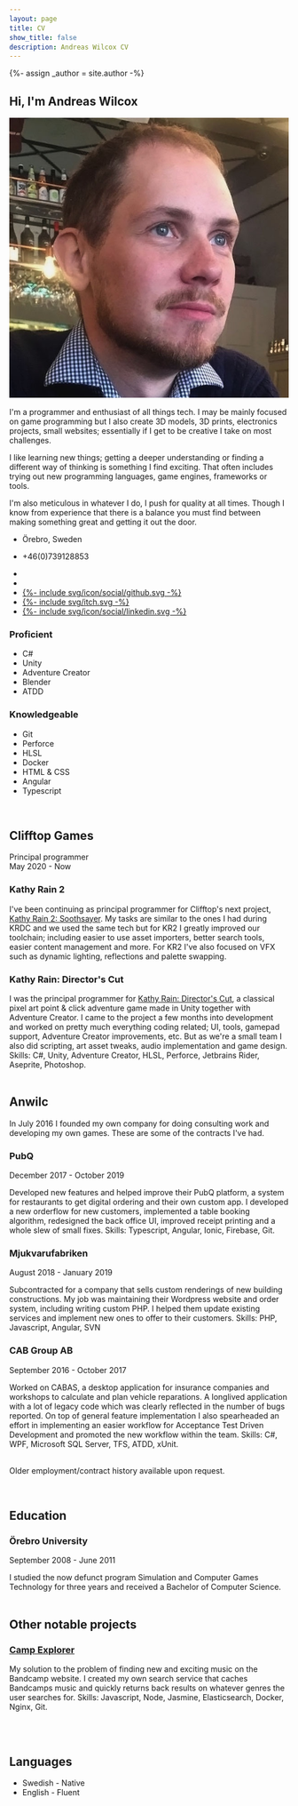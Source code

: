 ```yaml
---
layout: page
title: CV
show_title: false
description: Andreas Wilcox CV
---
```

{%- assign _author = site.author -%}

## Hi, I'm Andreas Wilcox
<div class="split">
  <div class="intro_text">
    <div class="photo_text">
      <img src="/images/cv/me.jpg">
      <p>I'm a programmer and enthusiast of all things tech. I may be mainly focused on game programming but I also create 3D models, 3D prints, electronics projects, small websites; essentially if I get to be creative I take on most challenges.</p>
    </div>
    <p>I like learning new things; getting a deeper understanding or finding a different way of thinking is something I find exciting. That often includes trying out new programming languages, game engines, frameworks or tools.</p>
    <p>I'm also meticulous in whatever I do, I push for quality at all times. Though I know from experience that there is a balance you must find between making something great and getting it out the door.</p>
    <div class="author-links">
      <ul class="menu menu--nowrap menu--inline contacts">
        <li class="author_link">
          <a class="button button--circle mail-button" itemprop="sameAs" href="https://www.google.com/maps/place/%C3%96rebro" target="_blank">
            <i class="fas fa-map-marker"></i>
          </a>
          <p>Örebro, Sweden</p>
        </li>
        <li class="author_link">
          <a class="button button--circle mail-button" itemprop="sameAs" href="tel:+46739128853" target="_blank">
            <i class="fas fa-phone"></i>
          </a>
          <p>+46(0)739128853</p>
        </li>
      </ul>
    </div>
    <div class="author-links">
      <ul class="menu menu--nowrap menu--inline links">
        <li class="author_link">
          <a class="button button--circle mail-button" itemprop="sameAs" href="https://anwilc.com" target="_blank">
            <i class="fas fa-globe"></i>
          </a>
        </li>
        <li class="author_link">
          <a class="button button--circle mail-button" itemprop="email" href="mailto:{{ _author.email }}" target="_blank">
            <i class="fas fa-envelope"></i>
          </a>
        </li>
        <li class="author_link">
          <a class="button button--circle mail-button" itemprop="sameAs" href="https://github.com/{{ _author.github }}" target="_blank">
            <div class="icon">{%- include svg/icon/social/github.svg -%}</div>
          </a>
        </li>
        <li class="author_link">
          <a class="button button--circle mail-button" itemprop="sameAs" href="https://{{ _author.itch }}.itch.io" target="_blank">
            <div class="icon">{%- include svg/itch.svg -%}</div>
          </a>
        </li>
        <li class="author_link">
          <a class="button button--circle mail-button" itemprop="sameAs" href="https://www.linkedin.com/in/{{ _author.linkedin }}" target="_blank">
            <div class="icon">{%- include svg/icon/social/linkedin.svg -%}</div>
          </a>
        </li>
        <!--<li class="author_link">
          <a class="button button--circle twitter-button" itemprop="sameAs" href="https://twitter.com/{{ _author.twitter }}" target="_blank">
            <div class="icon">{%- include svg/icon/social/twitter.svg -%}</div>
          </a>
        </li>-->
      </ul>
    </div>
  </div>
  <div class="skills">
    <div>
      <h3>Proficient</h3>
      <ul>
          <li>C#</li>
          <li>Unity</li>
          <li>Adventure Creator</li>
          <li>Blender</li>
          <li>ATDD</li>
      </ul>
    </div>
    <div>
      <h3>Knowledgeable</h3>
      <ul>
          <li>Git</li>
          <li>Perforce</li>
          <li>HLSL</li>
          <li>Docker</li>
          <li>HTML & CSS</li>
          <li>Angular</li>
          <li>Typescript</li>
      </ul>
    </div>
  </div>
</div>
<br />

## Clifftop Games
Principal programmer
<br />
May 2020 - Now
<br />

### Kathy Rain 2
I've been continuing as principal programmer for Clifftop's next project, [Kathy Rain 2: Soothsayer](https://store.steampowered.com/app/1466390/Kathy_Rain_2_Soothsayer/). My tasks are similar to the ones I had during KRDC and we used the same tech but for KR2 I greatly improved our toolchain; including easier to use asset importers, better search tools, easier content management and more. For KR2 I've also focused on VFX such as dynamic lighting, reflections and palette swapping.
<br />

### Kathy Rain: Director's Cut
I was the principal programmer for [Kathy Rain: Director's Cut](https://store.steampowered.com/app/1395030/Kathy_Rain_Directors_Cut/), a classical pixel art point & click adventure game made in Unity together with Adventure Creator. I came to the project a few months into development and worked on pretty much everything coding related; UI, tools, gamepad support, Adventure Creator improvements, etc. But as we're a small team I also did scripting, art asset tweaks, audio implementation and game design.
<br />
Skills: C#, Unity, Adventure Creator, HLSL, Perforce, Jetbrains Rider, Aseprite, Photoshop.
<br />
<br />

## Anwilc
In July 2016 I founded my own company for doing consulting work and developing my own games. These are some of the contracts I've had.
<br />

### PubQ
December 2017 - October 2019

Developed new features and helped improve their PubQ platform, a system for restaurants to get digital ordering and their own custom app. I developed a new orderflow for new customers, implemented a table booking algorithm, redesigned the back office UI, improved receipt printing and a whole slew of small fixes.
Skills: Typescript, Angular, Ionic, Firebase, Git.
<br />

### Mjukvarufabriken
August 2018 - January 2019

Subcontracted for a company that sells custom renderings of new building constructions. My job was maintaining their Wordpress website and order system, including writing custom PHP. I helped them update existing services and implement new ones to offer to their customers.
Skills: PHP, Javascript, Angular, SVN
<br />

### CAB Group AB
September 2016 - October 2017

Worked on CABAS, a desktop application for insurance companies and workshops to calculate and plan vehicle reparations. A longlived application with a lot of legacy code which was clearly reflected in the number of bugs reported. On top of general feature implementation I also spearheaded an effort in implementing an easier workflow for Acceptance Test Driven Development and promoted the new workflow within the team.
Skills: C#, WPF, Microsoft SQL Server, TFS, ATDD, xUnit.
<br />
<br />

Older employment/contract history available upon request.

<br />

## Education
### Örebro University
September 2008 - June 2011

I studied the now defunct program Simulation and Computer Games Technology for three years and received a Bachelor of Computer Science.
<br />
<br />

## Other notable projects
### [Camp Explorer](http://campexplorer.io)
My solution to the problem of finding new and exciting music on the Bandcamp website. I created my own search service that caches Bandcamps music and quickly returns back results on whatever genres the user searches for.
Skills: Javascript, Node, Jasmine, Elasticsearch, Docker, Nginx, Git.

<br />
<br />

## Languages
<ul>
<li>Swedish - Native
<li>English - Fluent
</ul>